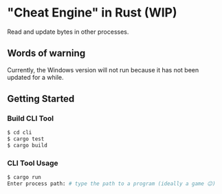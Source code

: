# "Cheat Engine" in Rust (WIP)

Read and update bytes in other processes.

## Words of warning

Currently, the Windows version will not run because it has not been updated for a while.

## Getting Started

### Build CLI Tool

```sh
$ cd cli
$ cargo test
$ cargo build
```

### CLI Tool Usage

```sh
$ cargo run
Enter process path: # type the path to a program (ideally a game 😉)
```
